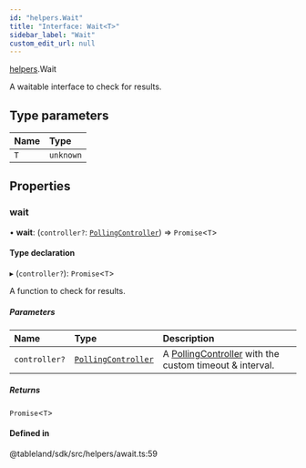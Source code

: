 ```yaml
---
id: "helpers.Wait"
title: "Interface: Wait<T>"
sidebar_label: "Wait"
custom_edit_url: null
---
```


[helpers](../namespaces/helpers.md).Wait

A waitable interface to check for results.

## Type parameters

| Name | Type |
| :------ | :------ |
| `T` | `unknown` |

## Properties

### wait

• **wait**: (`controller?`: [`PollingController`](../namespaces/helpers.md#pollingcontroller)) => `Promise`\<`T`\>

#### Type declaration

▸ (`controller?`): `Promise`\<`T`\>

A function to check for results.

##### Parameters

| Name | Type | Description |
| :------ | :------ | :------ |
| `controller?` | [`PollingController`](../namespaces/helpers.md#pollingcontroller) | A [PollingController](../namespaces/helpers.md#pollingcontroller) with the custom timeout & interval. |

##### Returns

`Promise`\<`T`\>

#### Defined in

@tableland/sdk/src/helpers/await.ts:59
